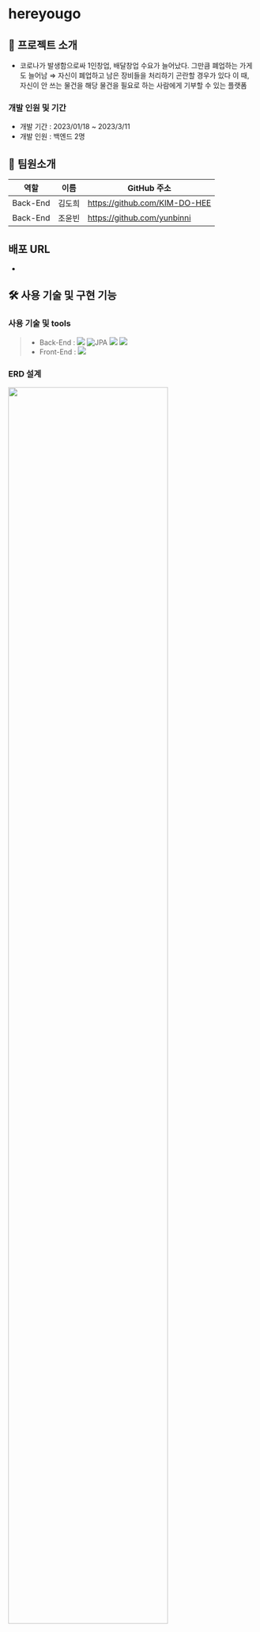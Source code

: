 # hereyougo

## 📂 프로젝트 소개
- 코로나가 발생함으로싸 1인창업, 배달창업 수요가 늘어났다. 그만큼 폐업하는 가게도 늘어남 ⇒ 자신이 폐업하고 남은 장비들을 처리하기 곤란할 경우가 있다
이 때, 자신이 안 쓰는 물건을 해당 물건을 필요로 하는 사람에게 기부할 수 있는 플랫폼 

### 개발 인원 및 기간
- 개발 기간 : 2023/01/18 ~ 2023/3/11
- 개발 인원 : 백엔드 2명

## 🙌 팀원소개
역할|이름|GitHub 주소|
---|---|---|
Back-End |김도희|https://github.com/KIM-DO-HEE
Back-End |조윤빈|https://github.com/yunbinni

## 배포 URL
- 

## 🛠 사용 기술 및 구현 기능
### 사용 기술 및 tools
> - Back-End : <img src="https://img.shields.io/badge/springboot-6DB33F?style=for-the-badge&logo=springboot&logoColor=white">&nbsp;![JPA](https://img.shields.io/badge/JPA-59666C?style=for-the-badge)&nbsp;<img src="https://img.shields.io/badge/java-007396?style=for-the-badge&logo=java&logoColor=white">&nbsp;<img src="https://img.shields.io/badge/mysql-4479A1?style=for-the-badge&logo=mysql&logoColor=white">
> - Front-End : <img src="https://img.shields.io/badge/Thymeleaf-005F0F?style=for-the-badge&logo=thymeleaf&logoColor=white"/>
<!-- > - Server : <img src="https://img.shields.io/badge/AWS-%23FF9900.svg?style=for-the-badge&logo=amazon-aws&logoColor=white">&nbsp; <img src="https://img.shields.io/badge/AWS RDS/EC2-232F3E?style=for-the-badge&logo=Amazon&logoColor=white"/>&nbsp;&nbsp;<img src="https://img.shields.io/badge/Ubuntu-E95420?style=for-the-badge&logo=ubuntu&logoColor=white"> -->
<!-- >> - ETC : <img src="https://img.shields.io/badge/gradle-02303A?style=for-the-badge&logo=gradle&logoColor=white">&nbsp;<img src="https://img.shields.io/badge/-Swagger-%23Clojure?style=for-the-badge&logo=swagger&logoColor=white">
Swagger 문서 참고 링크 : https://api.pppick.store/swagger-ui/index.html
-->

### ERD 설계
<img width="80%" height="80%" src="https://user-images.githubusercontent.com/47100801/222034401-12ae32c8-5a9c-40e3-8eb7-e09eab6a1fdd.png">

### 구현 기능

#### POST
- 내 주변 기부글 표시
- 
#### ChatRoom
- 채팅을 통해 
-  

#### Appointment


 
